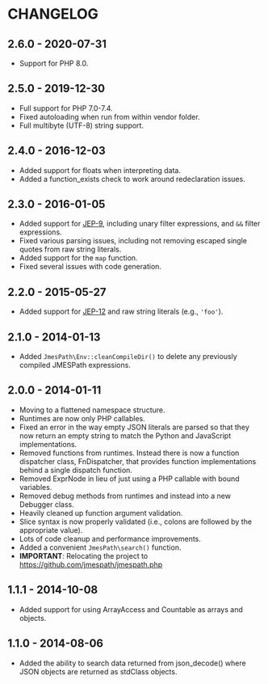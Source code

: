 # CHANGELOG

## 2.6.0 - 2020-07-31

* Support for PHP 8.0.

## 2.5.0 - 2019-12-30

* Full support for PHP 7.0-7.4.
* Fixed autoloading when run from within vendor folder.
* Full multibyte (UTF-8) string support.

## 2.4.0 - 2016-12-03

* Added support for floats when interpreting data.
* Added a function_exists check to work around redeclaration issues.

## 2.3.0 - 2016-01-05

* Added support for [JEP-9](https://github.com/jmespath/jmespath.site/blob/master/docs/proposals/improved-filters.rst),
  including unary filter expressions, and `&&` filter expressions.
* Fixed various parsing issues, including not removing escaped single quotes
  from raw string literals.
* Added support for the `map` function.
* Fixed several issues with code generation.

## 2.2.0 - 2015-05-27

* Added support for [JEP-12](https://github.com/jmespath/jmespath.site/blob/master/docs/proposals/raw-string-literals.rst)
  and raw string literals (e.g., `'foo'`).

## 2.1.0 - 2014-01-13

* Added `JmesPath\Env::cleanCompileDir()` to delete any previously compiled
  JMESPath expressions.

## 2.0.0 - 2014-01-11

* Moving to a flattened namespace structure.
* Runtimes are now only PHP callables.
* Fixed an error in the way empty JSON literals are parsed so that they now
  return an empty string to match the Python and JavaScript implementations.
* Removed functions from runtimes. Instead there is now a function dispatcher
  class, FnDispatcher, that provides function implementations behind a single
  dispatch function.
* Removed ExprNode in lieu of just using a PHP callable with bound variables.
* Removed debug methods from runtimes and instead into a new Debugger class.
* Heavily cleaned up function argument validation.
* Slice syntax is now properly validated (i.e., colons are followed by the
  appropriate value).
* Lots of code cleanup and performance improvements.
* Added a convenient `JmesPath\search()` function.
* **IMPORTANT**: Relocating the project to https://github.com/jmespath/jmespath.php

## 1.1.1 - 2014-10-08

* Added support for using ArrayAccess and Countable as arrays and objects.

## 1.1.0 - 2014-08-06

* Added the ability to search data returned from json_decode() where JSON
  objects are returned as stdClass objects.
